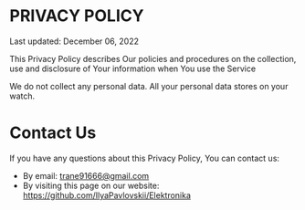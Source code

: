 # PRIVACY POLICY

Last updated: December 06, 2022

This Privacy Policy describes Our policies and procedures on the collection, use and disclosure of Your information when You use the Service

We do not collect any personal data. All your personal data stores on your watch.

# Contact Us
If you have any questions about this Privacy Policy, You can contact us:

* By email: trane91666@gmail.com
* By visiting this page on our website: https://github.com/IlyaPavlovskii/Elektronika

